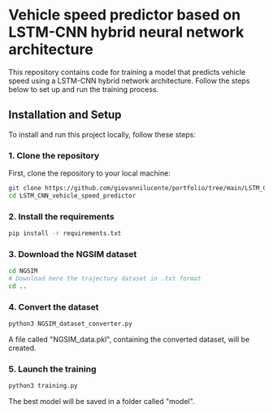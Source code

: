 # Vehicle speed predictor based on LSTM-CNN hybrid neural network architecture

This repository contains code for training a model that predicts vehicle speed using a LSTM-CNN hybrid network architecture. Follow the steps below to set up and run the training process.

## Installation and Setup

To install and run this project locally, follow these steps:

### 1. Clone the repository
First, clone the repository to your local machine:
```bash
git clone https://github.com/giovannilucente/portfolio/tree/main/LSTM_CNN_vehicle_speed_predictor.git
cd LSTM_CNN_vehicle_speed_predictor
```
### 2. Install the requirements
```bash
pip install -r requirements.txt
```

### 3. Download the NGSIM dataset
```bash
cd NGSIM
# Download here the trajectory dataset in .txt format
cd ..
```

### 4. Convert the dataset
```bash
python3 NGSIM_dataset_converter.py
```
A file called "NGSIM_data.pkl", containing the converted dataset, will be created.

### 5. Launch the training
```bash
python3 training.py
```
The best model will be saved in a folder called "model".

